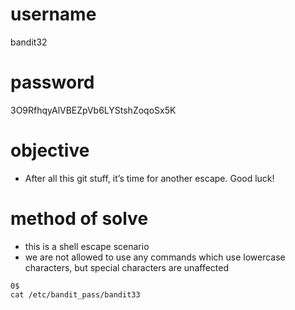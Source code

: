 # username
bandit32
# password
3O9RfhqyAlVBEZpVb6LYStshZoqoSx5K
# objective
* After all this git stuff, it’s time for another escape. Good luck!
# method of solve
* this is a shell escape scenario
* we are not allowed to use any commands which use lowercase characters, but special characters are unaffected
```
0$
cat /etc/bandit_pass/bandit33
```
